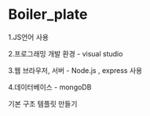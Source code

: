 # Boiler_plate

1.JS언어 사용

2.프로그래밍 개발 환경 - visual studio

3.웹 브라우저, 서버 - Node.js , express 사용

4.데이터베이스 - mongoDB

기본 구조 템플릿 만들기
